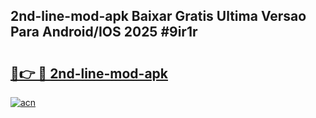 ## 2nd-line-mod-apk Baixar Gratis Ultima Versao Para Android/IOS 2025 #9ir1r

# <h2><a href="https://ainizakaria.my?title=2nd-line-mod-apk&ref=20M">🔗👉 🔴 2nd-line-mod-apk</a></h2>

[![acn](https://github.com/user-attachments/assets/0f9c940e-d8b0-45ae-aac7-cd30a18b3e1c)](https://ainizakaria.my?title=2nd-line-mod-apk&ref=20M)

